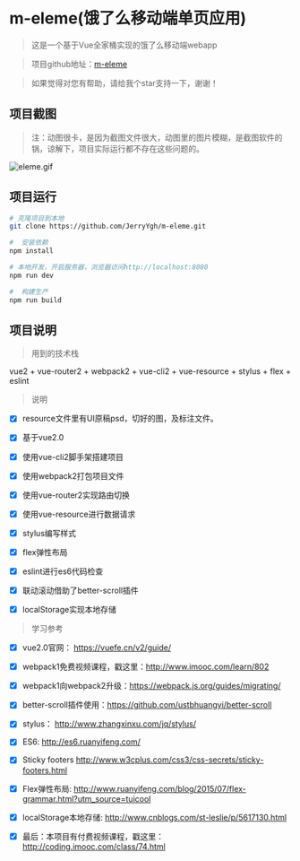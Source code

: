 # m-eleme(饿了么移动端单页应用)

> 这是一个基于Vue全家桶实现的饿了么移动端webapp

> 项目github地址：[m-eleme](https://github.com/JerryYgh/m-eleme)

> 如果觉得对您有帮助，请给我个star支持一下，谢谢！

##  项目截图

> 注：动图很卡，是因为截图文件很大，动图里的图片模糊，是截图软件的锅，谅解下，项目实际运行都不存在这些问题的。

![eleme.gif](./resource/eleme.gif)


##  项目运行
```bash
# 克隆项目到本地
git clone https://github.com/JerryYgh/m-eleme.git

#  安装依赖
npm install

# 本地开发，开启服务器，浏览器访问http://localhost:8080
npm run dev

#  构建生产
npm run build
```

##  项目说明


> 用到的技术栈

vue2 + vue-router2 + webpack2 + vue-cli2 + vue-resource + stylus + flex + eslint


> 说明

- [x] resource文件里有UI原稿psd，切好的图，及标注文件。
- [x] 基于vue2.0
- [x] 使用vue-cli2脚手架搭建项目
- [x] 使用webpack2打包项目文件
- [x] 使用vue-router2实现路由切换
- [x] 使用vue-resource进行数据请求
- [x] stylus编写样式
- [x] flex弹性布局
- [x] eslint进行es6代码检查
- [x] 联动滚动借助了better-scroll插件
- [x] localStorage实现本地存储


> 学习参考

- [x] vue2.0官网： https://vuefe.cn/v2/guide/
- [x] webpack1免费视频课程，戳这里：http://www.imooc.com/learn/802
- [x] webpack1向webpack2升级：https://webpack.js.org/guides/migrating/
- [x] better-scroll插件使用：https://github.com/ustbhuangyi/better-scroll
- [x] stylus： http://www.zhangxinxu.com/jq/stylus/
- [x] ES6: http://es6.ruanyifeng.com/
- [x] Sticky footers http://www.w3cplus.com/css3/css-secrets/sticky-footers.html
- [x] Flex弹性布局: http://www.ruanyifeng.com/blog/2015/07/flex-grammar.html?utm_source=tuicool
- [x] localStorage本地存储: http://www.cnblogs.com/st-leslie/p/5617130.html
- [x] 最后：本项目有付费视频课程，戳这里：http://coding.imooc.com/class/74.html






